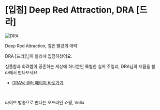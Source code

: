 # [입점] Deep Red Attraction, DRA [드라]

![DRA](../../assets/marketing/dist/dra_hero.png)

Deep Red Attraction, 깊은 빨강의 매력

DRA [드라]님이 볼라에 입점하셨어요.

심플함과 화려함이 공존하는 세상에 하나뿐인 특별한 실버 주얼리, DRA님의 제품을 볼라에서 만나보세요.

- [DRA님 셀러 페이지 바로가기](volla://deeplink/seller/8)

<br>

라이브 방송으로 만나는 오프라인 쇼핑, Volla
